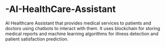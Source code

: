 # -AI-HealthCare-Assistant
AI Healthcare Assistant that provides medical services to patients and doctors using chatbots to interact with them. It uses blockchain for storing medical reports and machine learning algorithms for illness detection and patient satisfaction prediction.
